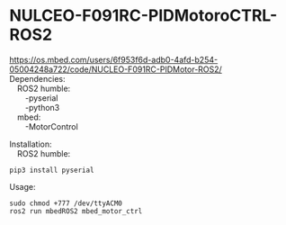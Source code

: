 # NULCEO-F091RC-PIDMotoroCTRL-ROS2
https://os.mbed.com/users/6f953f6d-adb0-4afd-b254-05004248a722/code/NUCLEO-F091RC-PIDMotor-ROS2/ <br /> 
Dependencies:<br /> 
  &emsp;ROS2 humble:<br />
    &emsp;&emsp;-pyserial<br />
    &emsp;&emsp;-python3<br />
  &emsp;mbed:<br />
    &emsp;&emsp;-MotorControl<br />

Installation:<br />
  &emsp;ROS2 humble:
    
    pip3 install pyserial

Usage:<br />

    sudo chmod +777 /dev/ttyACM0
    ros2 run mbedROS2 mbed_motor_ctrl
